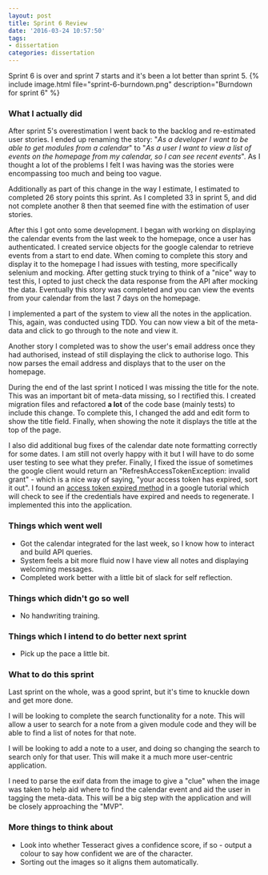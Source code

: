 ```yaml
---
layout: post
title: Sprint 6 Review
date: '2016-03-24 10:57:50'
tags:
- dissertation
categories: dissertation
---
```


Sprint 6 is over and sprint 7 starts and it's been a lot better than sprint 5.
{% include image.html file="sprint-6-burndown.png" description="Burndown for sprint 6" %}

### What I actually did

After sprint 5's overestimation I went back to the backlog and re-estimated user stories. I ended up renaming the story: "*As a developer I want to be able to get modules from a calendar*" to "*As a user I want to view a list of events on the homepage from my calendar, so I can see recent events*". As I thought a lot of the problems I felt I was having was the stories were encompassing too much and being too vague. 

Additionally as part of this change in the way I estimate, I estimated to completed 26 story points this sprint. As I completed 33 in sprint 5, and did not complete another 8 then that seemed fine with the estimation of user stories. 

After this I got onto some development. I began with working on displaying the calendar events from the last week to the homepage, once a user has authenticated. I created service objects for the google calendar to retrieve events from a start to end date. When coming to complete this story and display it to the homepage I had issues with testing, more specifically selenium and mocking. After getting stuck trying to think of a "nice" way to test this, I opted to just check the data response from the API after mocking the data. Eventually this story was completed and you can view the events from your calendar from the last 7 days on the homepage. 

I implemented a part of the system to view all the notes in the application. This, again, was conducted using TDD. You can now view a bit of the meta-data and click to go through to the note and view it. 

Another story I completed was to show the user's email address once they had authorised, instead of still displaying the click to authorise logo. This now parses the email address and displays that to the user on the homepage. 

During the end of the last sprint I noticed I was missing the title for the note. This was an important bit of meta-data missing, so I rectified this. I created migration files and refactored **a lot** of the code base (mainly tests) to include this change. To complete this, I changed the add and edit form to show the title field. Finally, when showing the note it displays the title at the top of the page. 

I also did additional bug fixes of the calendar date note formatting correctly for some dates. I am still not overly happy with it but I will have to do some user testing to see what they prefer. Finally, I fixed the issue of sometimes the google client would return an "RefreshAccessTokenException: invalid grant" - which is a nice way of saying, "your access token has expired, sort it out". I found an [ access token expired  method](https://developers.google.com/identity/protocols/OAuth2WebServer#example) in a google tutorial which will check to see if the credentials have expired and needs to regenerate. I implemented this into the application. 

### Things which went well
* Got the calendar integrated for the last week, so I know how to interact and build API queries. 
* System feels a bit more fluid now I have view all notes and displaying welcoming messages. 
* Completed work better with a little bit of slack for self reflection. 


### Things which didn't go so well 
* No handwriting training.

### Things which I intend to do better next sprint
* Pick up the pace a little bit.

### What to do this sprint 

Last sprint on the whole, was a good sprint, but it's time to knuckle down and get more done. 

I will be looking to complete the search functionality for a note. This will allow a user to search for a note from a given module code and they will be able to find a list of notes for that note.

I will be looking to add a note to a user, and doing so changing the search to search only for that user. This will make it a much more user-centric application. 

I need to parse the exif data from the image to give a "clue" when the image was taken to help aid where to find the calendar event and aid the user in tagging the meta-data. This will be a big step with the application and will be closely approaching the "MVP". 

### More things to think about
* Look into whether Tesseract gives a confidence score, if so - output a colour to say how confident we are of the character. 
* Sorting out the images so it aligns them automatically. 